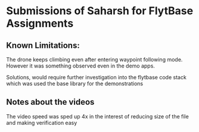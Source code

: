 # Submissions of Saharsh for FlytBase Assignments

## Known Limitations:
The drone keeps climbing even after entering waypoint following mode. However it was something observed even in the demo apps.

Solutions, would require further investigation into the flytbase code stack which was used the base library for the demonstrations

## Notes about the videos
The video speed was sped up 4x in the interest of reducing size of the file and making verification easy